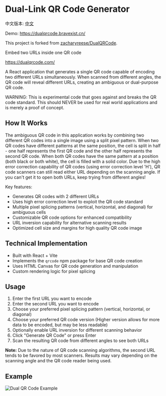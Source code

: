 # Dual-Link QR Code Generator
中文版本: [中文](README_ZH.md)

Demo: https://dualqrcode.bravexist.cn/

This project is forked from [zacharyreese/DualQRCode](https://github.com/zacharyreese/DualQRCode).

Embed two URLs inside one QR code

https://dualqrcode.com/

A React application that generates a single QR code capable of encoding two different URLs simultaneously. When scanned from different angles, the QR code will reveal different URLs, creating an ambiguous or dual-purpose QR code.

WARNING: This is experimental code that goes against and breaks the QR code standard. This should NEVER be used for real world applications and is merely a proof of concept.

## How It Works

The ambiguous QR code in this application works by combining two different QR codes into a single image using a split pixel pattern. When two QR codes have different patterns at the same position, the cell is split in half - one half represents the first QR code and the other half represents the second QR code. When both QR codes have the same pattern at a position (both black or both white), the cell is filled with a solid color. Due to the high error correction capability of QR codes (using error correction level 'H'), QR code scanners can still read either URL depending on the scanning angle. If you can't get it to open both URLs, keep trying from different angles!

Key features:
- Generates QR codes with 2 different URLs
- Uses high error correction level to exploit the QR code standard
- Multiple pixel splicing patterns (vertical, horizontal, and diagonal) for ambiguous cells
- Customizable QR code options for enhanced compatibility
- URL inversion capability for alternative scanning results
- Optimized cell size and margins for high quality QR code image

## Technical Implementation

- Built with React + Vite
- Implements the `qrcode` npm package for base QR code creation
- Uses HTML Canvas for QR code generation and manipulation
- Custom rendering logic for pixel splicing

## Usage

1. Enter the first URL you want to encode
2. Enter the second URL you want to encode
3. Choose your preferred pixel splicing pattern (vertical, horizontal, or diagonal)
4. Choose your preferred QR code version (Higher version allows for more data to be encoded, but may be less readable)
5. Optionally enable URL inversion for different scanning behavior
6. Click "Generate QR Code" or press Enter
7. Scan the resulting QR code from different angles to see both URLs

**Note:** Due to the nature of QR code scanning algorithms, the second URL tends to be favored by most scanners. Results may vary depending on the scanning angle and the QR code reader being used.

## Example

![Dual QR Code Example](https://i.imgur.com/oaTsbWd.png)
